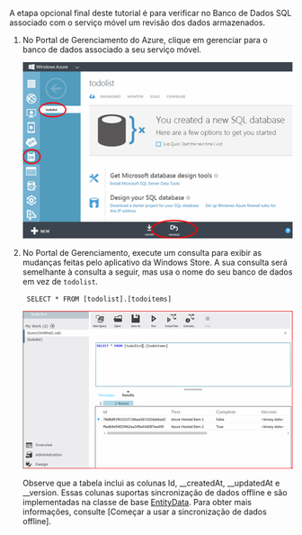 
A etapa opcional final deste tutorial é para verificar no Banco de Dados SQL associado com o serviço móvel um revisão dos dados armazenados.

1. No Portal de Gerenciamento do Azure, clique em gerenciar para o banco de dados associado a seu serviço móvel.
 
	![entre para gerenciar o Banco de Dados SQL](./media/mobile-services-dotnet-backend-view-sql-data/manage-sql-azure-database.png)

2. No Portal de Gerenciamento, execute um consulta para exibir as mudanças feitas pelo aplicativo da Windows Store. A sua consulta será semelhante à consulta a seguir, mas usa o nome do seu banco de dados em vez de <code>todolist</code>.</p>

        SELECT * FROM [todolist].[todoitems]

    ![consulte o Banco de Dados SQL para itens armazenados](./media/mobile-services-dotnet-backend-view-sql-data/sql-azure-query.png)

	Observe que a tabela inclui as colunas Id, \_\_createdAt, \_\_updatedAt e \_\_version. Essas colunas suportas sincronização de dados offline e são implementadas na classe de base [EntityData](http://msdn.microsoft.com/library/microsoft.windowsazure.mobile.service.entitydata.aspx). Para obter mais informações, consulte [Começar a usar a sincronização de dados offline].

<!----HONumber=Oct15_HO3-->